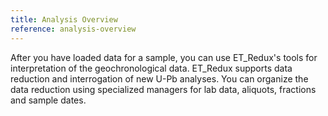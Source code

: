 ```yaml
---
title: Analysis Overview
reference: analysis-overview
---
```


After you have loaded data for a sample, you can use ET_Redux's tools for interpretation of the geochronological data. ET_Redux supports data reduction and interrogation of new U-Pb analyses. You can organize the data reduction using specialized managers for lab data, aliquots, fractions and sample dates.
